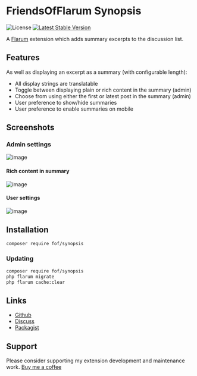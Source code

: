 # FriendsOfFlarum Synopsis

![License](https://img.shields.io/badge/license-MIT-blue.svg) [![Latest Stable Version](https://img.shields.io/packagist/v/fof/synopsis.svg)](https://packagist.org/packages/fof/synopsis)

A [Flarum](https://github.com/flarum/flarum) extension which adds summary excerpts to the discussion list.

## Features

As well as displaying an excerpt as a summary (with configurable length):

- All display strings are translatable
- Toggle between displaying plain or rich content in the summary (admin)
- Choose from using either the first or latest post in the summary (admin)
- User preference to show/hide summaries
- User preference to enable summaries on mobile

## Screenshots

### Admin settings

![image](https://user-images.githubusercontent.com/16573496/103157392-18bd3e80-47aa-11eb-8760-2108fdb68000.png)

#### Rich content in summary

![image](https://user-images.githubusercontent.com/16573496/103157062-4c4a9980-47a7-11eb-9103-327f3aff0690.png)

#### User settings

![image](https://user-images.githubusercontent.com/16573496/103158069-b23c1e80-47b1-11eb-8877-29016b7e4b21.png)

## Installation

```bash
composer require fof/synopsis
```

### Updating

```bash
composer require fof/synopsis
php flarum migrate
php flarum cache:clear
```

## Links

- [Github](https://github.com/friendsofflarum/synopsis)
- [Discuss](https://discuss.flarum.org/d/37231)
- [Packagist](https://packagist.org/packages/fof/synopsis)

## Support

Please consider supporting my extension development and maintenance work.
[Buy me a coffee](https://www.buymeacoffee.com/ianm1)

